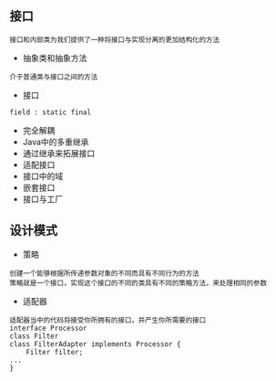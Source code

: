 接口
---
```
接口和内部类为我们提供了一种将接口与实现分离的更加结构化的方法
```
- 抽象类和抽象方法
```
介于普通类与接口之间的方法
```
- 接口
```
field : static final
```
- 完全解耦
- Java中的多重继承
- 通过继承来拓展接口
- 适配接口
- 接口中的域
- 嵌套接口
- 接口与工厂

设计模式
---
- 策略
```
创建一个能够根据所传递参数对象的不同而具有不同行为的方法
策略就是一个接口，实现这个接口的不同的类具有不同的策略方法，来处理相同的参数
```
- 适配器
```
适配器当中的代码将接受你所拥有的接口，并产生你所需要的接口
interface Processor
class Filter
class FilterAdapter implements Processor {
    Filter filter;
...
}
```